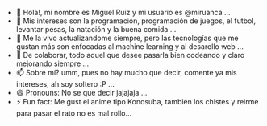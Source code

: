 - 👋 Hola!, mi nombre es Miguel Ruiz y mi usuario es @miruanca ...
- 👀 Mis intereses son la programación, programación de juegos, el futbol, levantar pesas, la natación y la buena comida ...
- 🌱 Me la vivo actualizandome siempre, pero las tecnologías que me gustan más son enfocadas al machine learning y al desarollo web  ...
- 💞️ De colaborar, todo aquel que desee pasarla bien codeando y claro mejorando siempre ...
- 📫 Sobre mí? umm, pues no hay mucho que decir, comente ya mis intereses, ah soy soltero :P ...
- 😄 Pronouns: No se que decir jajajaja ...
- ⚡ Fun fact: Me gust el anime tipo Konosuba, también los chistes y reirme para pasar el rato no es mal rollo...

<!---
miruanca/miruanca is a ✨ special ✨ repository because its `README.md` (this file) appears on your GitHub profile.
You can click the Preview link to take a look at your changes.
--->
